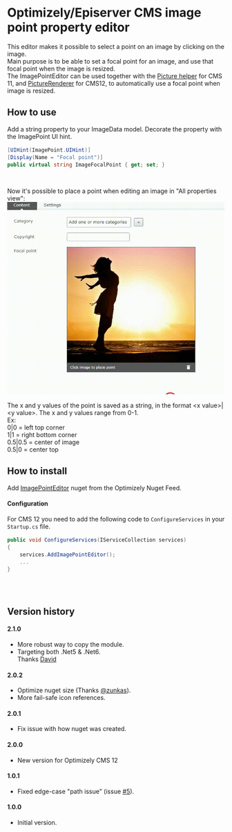 ﻿# Optimizely/Episerver CMS image point property editor
This editor makes it possible to select a point on an image by clicking on the image.<br/> 
Main purpose is to be able to set a focal point for an image, and use that focal point when the image is resized.
<br/>
The ImagePointEditor can be used together with the 
[Picture helper](https://hacksbyme.net/2019/01/17/control-the-cropping-of-your-images-with-a-focal-point/) for CMS 11, 
and [PictureRenderer](https://github.com/ErikHen/PictureRenderer.Optimizely) for CMS12, to 
automatically use a focal point when image is resized.

## How to use
Add a string property to your ImageData model. Decorate the property with the ImagePoint UI hint.
````C#
[UIHint(ImagePoint.UIHint)]
[Display(Name = "Focal point")]
public virtual string ImageFocalPoint { get; set; }
````
<br/>

Now it's possible to place a point when editing an image in "All properties view":<br/>
![](https://raw.githubusercontent.com/ErikHen/ImagePointEditor/master/doc/ImagePoint.gif)

The x and y values of the point is saved as a string, in the format &lt;x value&gt;|&lt;y value&gt;. The x and y values range from 0-1. 
<br/>
Ex:<br/>
0|0 = left top corner<br/>
1|1 = right bottom corner <br/>
0.5|0.5 = center of image<br/>
0.5|0 = center top  <br/>

## How to install

Add [ImagePointEditor](https://nuget.optimizely.com/package/?id=ImagePointEditor) nuget from the  Optimizely Nuget Feed.

#### Configuration
For CMS 12 you need to add the following code to `ConfigureServices` in your `Startup.cs` file.

````C#
public void ConfigureServices(IServiceCollection services)
{
    services.AddImagePointEditor();
    ...
}
````
<br/><br/>

## Version history
#### 2.1.0
- More robust way to copy the module.
- Targeting both .Net5 & .Net6.<br>
 Thanks [David](https://github.com/ddprince-yaksa)

#### 2.0.2
- Optimize nuget size (Thanks [@zunkas](https://github.com/zunkas)).
- More fail-safe icon references.

#### 2.0.1
- Fix issue with how nuget was created.

#### 2.0.0
- New version for Optimizely CMS 12

#### 1.0.1
- Fixed edge-case "path issue" (issue [#5](https://github.com/ErikHen/ImagePointEditor/issues/5)).

#### 1.0.0
- Initial version.
